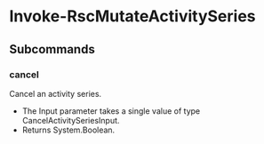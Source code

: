 # Invoke-RscMutateActivitySeries
## Subcommands
### cancel
Cancel an activity series.

- The Input parameter takes a single value of type CancelActivitySeriesInput.
- Returns System.Boolean.
